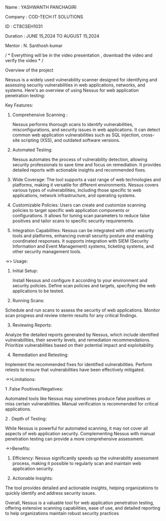 Name : YASHWANTH PANCHAGIRI

Company : COD-TECH IT SOLUTIONS

ID : CT8CSEH1031

Duration : JUNE 15,2024 TO AUGUST 15,2024

Mentor : N. Santhosh kumar

/ * Everything will be in the video presentation , download the video and verify the video * / 



Overview of the project

Nessus is a widely used vulnerability scanner designed for identifying and assessing security vulnerabilities in web applications, networks, and systems. Here's an overview of using Nessus for web application penetration testing:

Key Features:

1. Comprehensive Scanning :
 
   Nessus performs thorough scans to identify vulnerabilities, misconfigurations, and security issues in web applications.
   It can detect common web application vulnerabilities such as SQL injection, cross-site scripting (XSS), and outdated software versions.

2. Automated Testing:
   
   Nessus automates the process of vulnerability detection, allowing security professionals to save time and focus on remediation.
   It provides detailed reports with actionable insights and recommended fixes.

3. Wide Coverage:
   The tool supports a vast range of web technologies and platforms, making it versatile for different environments.
     Nessus covers various types of vulnerabilities, including those specific to web applications, network infrastructure, and operating systems.

4. Customizable Policies:
   Users can create and customize scanning policies to target specific web application components or configurations.
   It allows for tuning scan parameters to reduce false positives and tailor scans to specific security requirements.

5. Integration Capabilities:
    Nessus can be integrated with other security tools and platforms, enhancing overall security posture and enabling coordinated responses.
     It supports integration with SIEM (Security Information and Event Management) systems, ticketing systems, and other security management tools.

->> Usage:

1. Initial Setup:

   Install Nessus and configure it according to your environment and security policies.
   Define scan policies and targets, specifying the web applications to be tested.

  2. Running Scans:
  
  Schedule and run scans to assess the security of web applications.
   Monitor scan progress and review interim results for any critical findings.

  3. Reviewing Reports:
  
  Analyze the detailed reports generated by Nessus, which include identified vulnerabilities, their severity levels, and remediation recommendations.
    Prioritize vulnerabilities based on their potential impact and exploitability.

  4. Remediation and Retesting:
  
  Implement the recommended fixes for identified vulnerabilities.
    Perform retests to ensure that vulnerabilities have been effectively mitigated.

->>Limitations:

1 .False Positives/Negatives:

   Automated tools like Nessus may sometimes produce false positives or miss certain vulnerabilities. Manual verification is recommended for critical applications.
   
 2 . Depth of Testing:
  
  While Nessus is powerful for automated scanning, it may not cover all aspects of web application security. Complementing Nessus with manual penetration testing can provide a more comprehensive assessment.

->>Benefits:

1. Efficiency:
   Nessus significantly speeds up the vulnerability assessment process, making it possible to regularly scan and maintain web application security.
   
2. Actionable Insights:

  The tool provides detailed and actionable insights, helping organizations to quickly identify and address security issues.

Overall, Nessus is a valuable tool for web application penetration testing, offering extensive scanning capabilities, ease of use, and detailed reporting to help organizations maintain robust security practices
